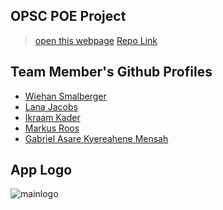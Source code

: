 
## OPSC POE Project
> [open this webpage](https://wiehan007.github.io/ReadmeWebpage/)
> [Repo Link](https://github.com/wiehan007/ReadmeWebpage/)

## Team Member's Github Profiles
* [Wiehan Smalberger](https://github.com/wiehan007/)
* [Lana Jacobs](https://github.com/lanasmiley)
* [Ikraam Kader](https://github.com/IKader44)
* [Markus Roos](https://github.com/ItsSassyBruh)
* [Gabriel Asare Kyereahene Mensah](https://github.com/Princegabz)

## App Logo
![mainlogo](https://github.com/wiehan007/ReadmeWebpage/assets/101563564/4467067d-745c-479a-a057-6de086395416)




